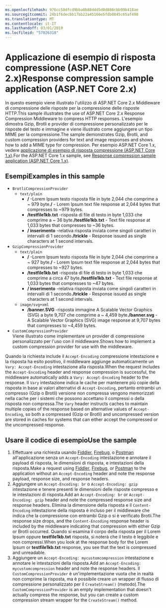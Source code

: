 ```yaml
---
ms.openlocfilehash: 976cc58dfcd9bba0b88ddd5d0d886cbb99b418ae
ms.sourcegitcommit: 24b1f6decbb17bb22a45166e5fdb0845c65af498
ms.translationtype: MT
ms.contentlocale: it-IT
ms.lasthandoff: 03/01/2019
ms.locfileid: "57026318"
---
```

# <a name="response-compression-sample-application-aspnet-core-2x"></a><span data-ttu-id="95731-101">Applicazione di esempio di risposta compressione (ASP.NET Core 2.x)</span><span class="sxs-lookup"><span data-stu-id="95731-101">Response compression sample application (ASP.NET Core 2.x)</span></span>

<span data-ttu-id="95731-102">In questo esempio viene illustrato l'utilizzo di ASP.NET Core 2.x Middleware di compressione delle risposte per la compressione delle risposte HTTP.</span><span class="sxs-lookup"><span data-stu-id="95731-102">This sample illustrates the use of ASP.NET Core 2.x Response Compression Middleware to compress HTTP responses.</span></span> <span data-ttu-id="95731-103">L'esempio dimostra Gzip, Brotli e provider di compressione personalizzato per le risposte del testo e immagine e viene illustrato come aggiungere un tipo MIME per la compressione.</span><span class="sxs-lookup"><span data-stu-id="95731-103">The sample demonstrates Gzip, Brotli, and custom compression providers for text and image responses and shows how to add a MIME type for compression.</span></span> <span data-ttu-id="95731-104">Per esempio ASP.NET Core 1.x, vedere [applicazione di esempio di risposta compressione (ASP.NET Core 1.x)](https://github.com/aspnet/Docs/tree/master/aspnetcore/performance/response-compression/samples/1.x).</span><span class="sxs-lookup"><span data-stu-id="95731-104">For the ASP.NET Core 1.x sample, see [Response compression sample application (ASP.NET Core 1.x)](https://github.com/aspnet/Docs/tree/master/aspnetcore/performance/response-compression/samples/1.x).</span></span>

## <a name="examples-in-this-sample"></a><span data-ttu-id="95731-105">Esempi</span><span class="sxs-lookup"><span data-stu-id="95731-105">Examples in this sample</span></span>

* `BrotliCompressionProvider`
  * `text/plain`
    * <span data-ttu-id="95731-106">**/** -Lorem Ipsum testo risposta file in byte 2,044 che comprime a ~ 979 byte.</span><span class="sxs-lookup"><span data-stu-id="95731-106">**/** - Lorem Ipsum text file response at 2,044 bytes that compresses to ~979 bytes.</span></span>
    * <span data-ttu-id="95731-107">**/testfile1kb.txt** -risposta di file di testo in byte 1,033 che comprime a ~ 36 byte.</span><span class="sxs-lookup"><span data-stu-id="95731-107">**/testfile1kb.txt** - Text file response at 1,033 bytes that compresses to ~36 bytes.</span></span>
    * <span data-ttu-id="95731-108">**/ inserimento** -relativa risposta inviata come singoli caratteri in intervalli di 1 secondo.</span><span class="sxs-lookup"><span data-stu-id="95731-108">**/trickle** - Response issued as single characters at 1 second intervals.</span></span>
* `GzipCompressionProvider`
  * `text/plain`
    * <span data-ttu-id="95731-109">**/** -Lorem Ipsum testo risposta file in byte 2,044 che comprime a ~ 927 byte.</span><span class="sxs-lookup"><span data-stu-id="95731-109">**/** - Lorem Ipsum text file response at 2,044 bytes that compresses to ~927 bytes.</span></span>
    * <span data-ttu-id="95731-110">**/testfile1kb.txt** -risposta di file di testo in byte 1,033 che comprime a circa 47 byte.</span><span class="sxs-lookup"><span data-stu-id="95731-110">**/testfile1kb.txt** - Text file response at 1,033 bytes that compresses to ~47 bytes.</span></span>
    * <span data-ttu-id="95731-111">**/ inserimento** -relativa risposta inviata come singoli caratteri in intervalli di 1 secondo.</span><span class="sxs-lookup"><span data-stu-id="95731-111">**/trickle** - Response issued as single characters at 1 second intervals.</span></span>
  * `image/svg+xml`
    * <span data-ttu-id="95731-112">**/banner.SVG** -risposta immagine A Scalable Vector Graphics (SVG) a byte 9,707 che comprime a ~ 4,459 byte.</span><span class="sxs-lookup"><span data-stu-id="95731-112">**/banner.svg** - A Scalable Vector Graphics (SVG) image response at 9,707 bytes that compresses to ~4,459 bytes.</span></span>
* `CustomCompressionProvider`<br><span data-ttu-id="95731-113">Viene illustrato come implementare un provider di compressione personalizzato per l'uso con il middleware.</span><span class="sxs-lookup"><span data-stu-id="95731-113">Shows how to implement a custom compression provider for use with the middleware.</span></span>

<span data-ttu-id="95731-114">Quando la richiesta include il `Accept-Encoding` compressione intestazione e la risposta ha esito positivo, il middleware aggiunge automaticamente un `Vary: Accept-Encoding` intestazione alla risposta.</span><span class="sxs-lookup"><span data-stu-id="95731-114">When the request includes the `Accept-Encoding` header and response compression is successful, the middleware automatically adds a `Vary: Accept-Encoding` header to the response.</span></span> <span data-ttu-id="95731-115">Il `Vary` intestazione indica le cache per mantenere più copie della risposta in base ai valori alternativi di `Accept-Encoding`, pertanto entrambi un compresso (Gzip o Brotli) versione non compressa vengono memorizzati nella cache per i sistemi che possono accettano il compressi o della risposta non compressa.</span><span class="sxs-lookup"><span data-stu-id="95731-115">The `Vary` header instructs caches to maintain multiple copies of the response based on alternative values of `Accept-Encoding`, so both a compressed (Gzip or Brotli) and uncompressed version are stored in caches for systems that can either accept the compressed or the uncompressed response.</span></span>

## <a name="use-the-sample"></a><span data-ttu-id="95731-116">Usare il codice di esempio</span><span class="sxs-lookup"><span data-stu-id="95731-116">Use the sample</span></span>

1. <span data-ttu-id="95731-117">Effettuare una richiesta usando [Fiddler](http://www.telerik.com/fiddler), [Firebug](http://getfirebug.com/), o [Postman](https://www.getpostman.com/) all'applicazione senza un `Accept-Encoding` intestazione e annotare il payload di risposta, le dimensioni di risposta, e intestazioni della risposta.</span><span class="sxs-lookup"><span data-stu-id="95731-117">Make a request using [Fiddler](http://www.telerik.com/fiddler), [Firebug](http://getfirebug.com/), or [Postman](https://www.getpostman.com/) to the application without an `Accept-Encoding` header and note the response payload, response size, and response headers.</span></span>
1. <span data-ttu-id="95731-118">Aggiungere un `Accept-Encoding: br` o `Accept-Encoding: gzip` intestazione e tenere presenti le dimensioni delle risposte compresso e le intestazioni di risposta.</span><span class="sxs-lookup"><span data-stu-id="95731-118">Add an `Accept-Encoding: br` or `Accept-Encoding: gzip` header and note the compressed response size and response headers.</span></span> <span data-ttu-id="95731-119">Elimina la dimensione della risposta e il `Content-Encoding` intestazione della risposta è incluso per il middleware che indica che la compressione con entrambi Gzip o si è verificato Brotli.</span><span class="sxs-lookup"><span data-stu-id="95731-119">The response size drops, and the `Content-Encoding` response header is included by the middleware indicating that compression with either Gzip or Brotli occurred.</span></span> <span data-ttu-id="95731-120">Quando si esamina il corpo della risposta per il Lorem Ipsum oppure **testfile1kb.txt** risposta, si noterà che il testo è leggibile e non compressi.</span><span class="sxs-lookup"><span data-stu-id="95731-120">When you look at the response body for the Lorem Ipsum or **testfile1kb.txt** response, you see that the text is compressed and unreadable.</span></span>
1. <span data-ttu-id="95731-121">Aggiungere un `Accept-Encoding: mycustomcompression` intestazione e annotare le intestazioni della risposta.</span><span class="sxs-lookup"><span data-stu-id="95731-121">Add an `Accept-Encoding: mycustomcompression` header and note the response headers.</span></span> <span data-ttu-id="95731-122">Il `CustomCompressionProvider` è un'implementazione vuota che in realtà non comprime la risposta, ma è possibile creare un wrapper di flusso di compressione personalizzato per il `CreateStream()` (metodo).</span><span class="sxs-lookup"><span data-stu-id="95731-122">The `CustomCompressionProvider` is an empty implementation that doesn't actually compress the response, but you can create a custom compression stream wrapper for the `CreateStream()` method.</span></span>
